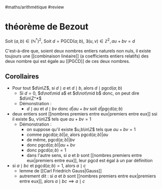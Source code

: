 #maths/arithmétique #review 
# théorème de Bezout
Soit $(a, b)\in(\mathbb N^*)^2$,
Soit $d = \text{PGCD}(a; b)$,
$\exists(u, v)\in\mathbb Z^2, au+bv = d$

C'est-à-dire que, soient deux nombres entiers naturels non nuls, il existe toujours une [[combinaison linéaire]] (a coefficients entiers relatifs) des deux nombre qui est égale au [[PGCD]] de ces deux nombres.

## Corollaires
 - Pour tout $d\in\Z$, si $d\mid a$ et $d\mid b$, alors $d\mid \text{pgcd}(a; b)$
     - Si $d=0$, $d\not\mid a$ et $d\not\mid b$ donc, on peut dire $d\in\Z^*$
     - Démonstration : 
         - $d\mid au$ et $d\mid bv$ donc $d|au+bv$ soit $d|\text{pgcd}(a;b)$
 - deux entiers sont [[nombres premiers entre eux|premiers entre eux]] ssi il existe $u, v\in\Z$ tels que $au + bv = 1$
     - Démonstration :
         - on suppose qu'il existe $u,b\in\Z$ tels que $au+bv=1$
         - comme $\text{pgcd}(a;b)|a$, alors $\text{pgcd}(a;b)|au$
         - de même, $\text{pgcd}(a;b)|bv$
         - donc $\text{pgcd}(a;b)|au + bv$ 
         - donc $\text{pgcd}(a;b) = 1$
         - dans l'autre sens, si $a$ et $b$ sont [[nombres premiers entre eux|premiers entre eux]], leur $\text{pgcd}$ est égal à un par définition
 - si $a\mid bc$ et $\text{pgcd}(a;b) = 1$, alors $a\mid c$
     - lemme de [[Carl Friedrich Gauss|Gauss]]
     - autrement dit : si $a$ et $b$ sont [[nombres premiers entre eux|premiers entre eux]], alors $a\mid bc \implies a\mid c$

